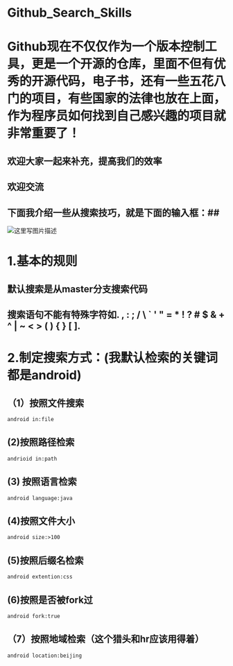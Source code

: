# Github_Search_Skills
Github现在不仅仅作为一个版本控制工具，更是一个开源的仓库，里面不但有优秀的开源代码，电子书，还有一些五花八门的项目，有些国家的法律也放在上面，作为程序员如何找到自己感兴趣的项目就非常重要了！
==
## 欢迎大家一起来补充，提高我们的效率 ##

## 欢迎交流 ##
## 下面我介绍一些从搜索技巧，就是下面的输入框：##
![这里写图片描述](http://img.blog.csdn.net/20160324102634901)

1.基本的规则
==
## 默认搜索是从master分支搜索代码 ##
## 搜索语句不能有特殊字符如. , : ; / \ ` ' " = * ! ? # $ & + ^ | ~ < > ( ) { } [ ]. ##


2.制定搜索方式：(我默认检索的关键词都是android)
==
## （1）按照文件搜索 ##

```
android in:file
```
## (2)按照路径检索 ##

```
andrioid in:path
```
## (3) 按照语言检索 ##

```
android language:java
```
## (4)按照文件大小 ##

```
android size:>100
```
## (5)按照后缀名检索 ##

```
android extention:css
```
## (6)按照是否被fork过 ##

```
android fork:true
```
## （7）按照地域检索（这个猎头和hr应该用得着） ##

```
android location:beijing
```


